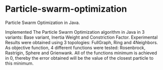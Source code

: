 # Particle-swarm-optimization
Particle Swarm Optimization in Java.

Implemented The Particle Swarm Optimization algorithm in Java in  3 variants: Base variant, Inertia Weight and Constriction Factor.
Experimental Results were obtained using 3 topologies: FullGraph, Ring and 4Neighbors.
As objective function, 4 different functions were tested: Rosenbrock, Rastrigin, Sphere and Grienwank.
All of the functions minimum is achieved in 0, thereby the error obtained will be the value of the closest particle to this minimum.
